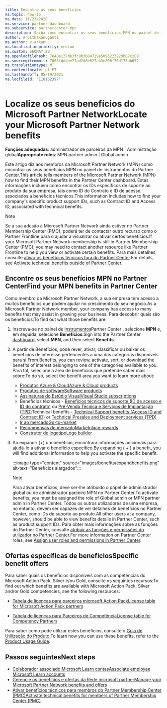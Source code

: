 ```yaml
---
title: Encontre os seus benefícios
ms.topic: how-to
ms.date: 11/23/2020
ms.service: partner-dashboard
ms.subservice: partnercenter-mpn
description: Saiba como encontrar os seus benefícios MPN no painel de instrumentos partner Center. Inclui informações sobre como encontrar o seu ID de acesso e ID do contrato para benefícios técnicos.
author: ArpithaKanuganti
ms.author: v-arkanu
ms.localizationpriority: medium
ms.custom: SEOMAY.20
ms.openlocfilehash: 7e48e137de3fc9b3084729e5095223229b87c289
ms.sourcegitcommit: 7063fdddee77ad2d8e627ab3c806f76d173ab652
ms.translationtype: MT
ms.contentlocale: pt-PT
ms.lasthandoff: 05/19/2021
ms.locfileid: "110152397"
---
```

# <a name="locate-your-microsoft-partner-network-benefits"></a><span data-ttu-id="f77f3-104">Localize os seus benefícios do Microsoft Partner Network</span><span class="sxs-lookup"><span data-stu-id="f77f3-104">Locate your Microsoft Partner Network benefits</span></span> 

<span data-ttu-id="f77f3-105">**Funções adequadas**: administrador de parceiros da MPN | Administração global</span><span class="sxs-lookup"><span data-stu-id="f77f3-105">**Appropriate roles**: MPN partner admin | Global admin</span></span>

<span data-ttu-id="f77f3-106">Este artigo diz aos membros da Microsoft Partner Network (MPN) como encontrar os seus benefícios MPN no painel de instrumentos do Partner Center.</span><span class="sxs-lookup"><span data-stu-id="f77f3-106">This article tells members of the Microsoft Partner Network (MPN) how to find their MPN benefits in the Partner Center dashboard.</span></span> <span data-ttu-id="f77f3-107">Estas informações incluem como encontrar os IDs específicos de suporte ao produto da sua empresa, tais como ID do Contrato e ID de acesso, associados a benefícios técnicos.</span><span class="sxs-lookup"><span data-stu-id="f77f3-107">This information includes how to find your company's specific product support IDs, such as Contract ID and Access ID, associated with technical benefits.</span></span>

>[!NOTE]
> <span data-ttu-id="f77f3-108">Se a sua adesão à Microsoft Partner Network ainda estiver no Partner Membership Center (PMC), poderá ter de contactar outro recurso como o Partner Frontline para o ajudar a visualizar ou ativar certos benefícios.</span><span class="sxs-lookup"><span data-stu-id="f77f3-108">If your Microsoft Partner Network membership is still in Partner Membership Center (PMC), you may need to contact another resource like Partner Frontline to help you view or activate certain benefits.</span></span> <span data-ttu-id="f77f3-109">Para mais detalhes, consulte [ativar os benefícios técnicos fora do Partner Center](partner-membership-center-tech-benefits-activate.md).</span><span class="sxs-lookup"><span data-stu-id="f77f3-109">For details, see [Activate technical benefits outside of Partner Center](partner-membership-center-tech-benefits-activate.md).</span></span>

## <a name="find-your-mpn-benefits-in-partner-center"></a><span data-ttu-id="f77f3-110">Encontre os seus benefícios MPN no Partner Center</span><span class="sxs-lookup"><span data-stu-id="f77f3-110">Find your MPN benefits in Partner Center</span></span>

<span data-ttu-id="f77f3-111">Como membro da Microsoft Partner Network, a sua empresa tem acesso a muitos benefícios que podem ajudar no crescimento do seu negócio.</span><span class="sxs-lookup"><span data-stu-id="f77f3-111">As a Microsoft Partner Network member, your company has access to many benefits that may assist in growing your business.</span></span> <span data-ttu-id="f77f3-112">Para descobrir quais são os benefícios:</span><span class="sxs-lookup"><span data-stu-id="f77f3-112">To find out what those benefits are:</span></span>

1. <span data-ttu-id="f77f3-113">Inscreva-se no painel de [instrumentos](https://partner.microsoft.com/dashboard/home)Partner Center , selecione **MPN** e, em seguida, selecione **Benefícios**.</span><span class="sxs-lookup"><span data-stu-id="f77f3-113">Sign into the Partner Center [dashboard](https://partner.microsoft.com/dashboard/home), select **MPN**, and then select **Benefits**.</span></span>

2. <span data-ttu-id="f77f3-114">A partir de Benefícios, pode rever, ativar, classificar ou baixar os benefícios de interesse pertencentes a uma das categorias disponíveis para si.</span><span class="sxs-lookup"><span data-stu-id="f77f3-114">From Benefits, you can review, activate, sort, or download the benefits of interest belonging to one of the categories available to you.</span></span> <span data-ttu-id="f77f3-115">Para tal, selecione a área de benefícios que pretende saber mais sobre:</span><span class="sxs-lookup"><span data-stu-id="f77f3-115">To do so, select the benefit area you want to learn more about:</span></span>

   - [<span data-ttu-id="f77f3-116">Produtos Azure & Cloud</span><span class="sxs-lookup"><span data-stu-id="f77f3-116">Azure & Cloud products</span></span>](mpn-benefits-azure-cloud.md)
   - [<span data-ttu-id="f77f3-117">Produtos de software</span><span class="sxs-lookup"><span data-stu-id="f77f3-117">Software products</span></span>](mpn-benefits-software.md)
   - [<span data-ttu-id="f77f3-118">Assinaturas do Estúdio Visual</span><span class="sxs-lookup"><span data-stu-id="f77f3-118">Visual Studio subscriptions</span></span>](mpn-benefits-visual-studio.md)
   - <span data-ttu-id="f77f3-119">Benefícios técnicos - [Benefícios técnicos de suporte (ID de acesso e ID do contrato)](mpn-benefits-technical-support.md) ou [Pré-Venda Técnica e Serviços de Implantação (TPD)](technical-benefits.md)</span><span class="sxs-lookup"><span data-stu-id="f77f3-119">Technical benefits - [Technical Support benefits (Access ID and Contract ID)](mpn-benefits-technical-support.md) or [Technical Presales and Deployment services (TPD)](technical-benefits.md)</span></span>
   - [<span data-ttu-id="f77f3-120">Ir ao mercado</span><span class="sxs-lookup"><span data-stu-id="f77f3-120">Go-to-market</span></span>](mpn-learn-about-go-to-market-benefits.md)
   - [<span data-ttu-id="f77f3-121">Recompensas do mercado</span><span class="sxs-lookup"><span data-stu-id="f77f3-121">Marketplace rewards</span></span>](marketplace-rewards.md)
   - [<span data-ttu-id="f77f3-122">Construtor de logotipo</span><span class="sxs-lookup"><span data-stu-id="f77f3-122">Logo builder</span></span>](mpn-logo-builder.md)

3. <span data-ttu-id="f77f3-123">Ao expandir (+) um benefício, encontrará informações adicionais para ajudá-lo a ativar o benefício específico.</span><span class="sxs-lookup"><span data-stu-id="f77f3-123">By expanding ( + ) a benefit, you will find additional information to help you activate the specific benefit.</span></span>

   :::image type="content" source="images/benefits/expandbenefits.png" alt-text="Benefícios alargados":::

   > [!NOTE]
   > <span data-ttu-id="f77f3-125">Para ativar benefícios, deve ser-lhe atribuído o papel de administrador global ou de administrador parceiro MPN no Partner Center.</span><span class="sxs-lookup"><span data-stu-id="f77f3-125">To activate benefits, you must be assigned the role of Global admin or MPN partner admin in Partner Center.</span></span> <span data-ttu-id="f77f3-126">Todos os outros utilizadores de uma empresa, no entanto, devem ser capazes de ver detalhes de benefícios no Partner Center, como iDs de suporte ao produto.</span><span class="sxs-lookup"><span data-stu-id="f77f3-126">All other users at a company, however, should be able to view benefits details in Partner Center, such as product support IDs.</span></span> <span data-ttu-id="f77f3-127">Para obter mais informações sobre as funções do Partner Center, consulte [atribuir as funções e permissões do utilizador no Partner Center](permissions-overview.md).</span><span class="sxs-lookup"><span data-stu-id="f77f3-127">For more information on Partner Center roles, see [Assign user roles and permissions in Partner Center](permissions-overview.md).</span></span>

## <a name="specific-benefit-offers"></a><span data-ttu-id="f77f3-128">Ofertas específicas de benefícios</span><span class="sxs-lookup"><span data-stu-id="f77f3-128">Specific benefit offers</span></span>

<span data-ttu-id="f77f3-129">Para saber quais os benefícios disponíveis com as competências do Microsoft Action Pack, Silver e/ou Gold, consulte os seguintes recursos:</span><span class="sxs-lookup"><span data-stu-id="f77f3-129">To find out which benefits are available with Microsoft Action Pack, Silver and/or Gold competencies, see the following resources:</span></span>

- [<span data-ttu-id="f77f3-130">Tabela de licenças para parceiros microsoft Action Pack</span><span class="sxs-lookup"><span data-stu-id="f77f3-130">License table for Microsoft Action Pack partners</span></span>](https://assetsprod.microsoft.com/en-us/microsoft-action-pack-license-table.pdf)

- [<span data-ttu-id="f77f3-131">Tabela de licenças para Parceiros de Competência</span><span class="sxs-lookup"><span data-stu-id="f77f3-131">License table for Competency Partners</span></span>](https://assetsprod.microsoft.com/mpn-maps-software-iur-competency-license-table.docx)

<span data-ttu-id="f77f3-132">Para saber como pode utilizar estes benefícios, consulte o [Guia de Utilização do Produto.](https://assets.microsoft.com/MPN-MAPS-Product-Usage-Guide.pdf)</span><span class="sxs-lookup"><span data-stu-id="f77f3-132">To learn how you can use these benefits,  refer to the [Product Usage Guide](https://assets.microsoft.com/MPN-MAPS-Product-Usage-Guide.pdf).</span></span>

## <a name="next-steps"></a><span data-ttu-id="f77f3-133">Passos seguintes</span><span class="sxs-lookup"><span data-stu-id="f77f3-133">Next steps</span></span>

- [<span data-ttu-id="f77f3-134">Colaborador associado Microsoft Learn contas</span><span class="sxs-lookup"><span data-stu-id="f77f3-134">Associate employee Microsoft Learn accounts</span></span>](ms-learn-associate.md)
- [<span data-ttu-id="f77f3-135">Gerencie os benefícios e ofertas da Rede microsoft partner</span><span class="sxs-lookup"><span data-stu-id="f77f3-135">Manage your Microsoft Partner Network benefits and offers</span></span>](manage-your-partner-network-benefits.md)
- [<span data-ttu-id="f77f3-136">Ativar benefícios técnicos para membros do Partner Membership Center (PMC)</span><span class="sxs-lookup"><span data-stu-id="f77f3-136">Activate technical benefits for members of Partner Membership Center (PMC)</span></span>](partner-membership-center-tech-benefits-activate.md)
